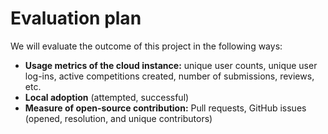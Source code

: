 # Evaluation plan

We will evaluate the outcome of this project in the following ways:


- **Usage metrics of the cloud instance:** unique user counts, unique user log-ins, active competitions created, number of submissions, reviews, etc.
- **Local adoption** (attempted, successful)
- **Measure of open-source contribution:** Pull requests, GitHub issues (opened, resolution, and unique contributors)

